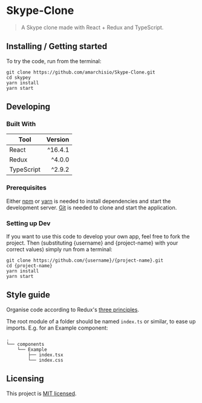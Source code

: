 
# Skype-Clone
> A Skype clone made with React + Redux and TypeScript.

## Installing / Getting started

To try the code, run from the terminal:

```shell
git clone https://github.com/amarchisio/Skype-Clone.git
cd skypey
yarn install
yarn start
```

## Developing

### Built With

| Tool       | Version |
|------------|--------:|
| React      | ^16.4.1 |
| Redux      | ^4.0.0  |
| TypeScript | ^2.9.2 |

### Prerequisites

Either [npm][npm] or [yarn][yarn] is needed to install dependencies and start
the development server. [Git][git] is needed to clone and start the application.

### Setting up Dev

If you want to use this code to develop your own app, feel free to fork the
project. Then (substituting {username} and {project-name} with your correct
values) simply run  from a terminal:

```shell
git clone https://github.com/{username}/{project-name}.git
cd {project-name}
yarn install
yarn start
```



## Style guide

Organise code according to Redux's [three principles][redux-three-principles].

The root module of a folder should be named `index.ts` or similar, to ease up
imports. E.g. for an Example component:

```
.
└── components
    └── Example
        ├── index.tsx
        └── index.css
```

## Licensing

This project is [MIT licensed][mit].

[git]: https://git-scm.com/downloads
[mit]: LICENSE
[npm]: https://nodejs.org/en/download/
[redux-three-principles]: https://redux.js.org/introduction/three-principles
[yarn]: https://yarnpkg.com/lang/en/docs/install/
